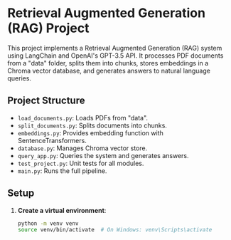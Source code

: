 # Retrieval Augmented Generation (RAG) Project

This project implements a Retrieval Augmented Generation (RAG) system using LangChain and OpenAI's GPT-3.5 API. It processes PDF documents from a "data" folder, splits them into chunks, stores embeddings in a Chroma vector database, and generates answers to natural language queries.

## Project Structure

- `load_documents.py`: Loads PDFs from "data".
- `split_documents.py`: Splits documents into chunks.
- `embeddings.py`: Provides embedding function with SentenceTransformers.
- `database.py`: Manages Chroma vector store.
- `query_app.py`: Queries the system and generates answers.
- `test_project.py`: Unit tests for all modules.
- `main.py`: Runs the full pipeline.

## Setup

1. **Create a virtual environment**:
   ```bash
   python -m venv venv
   source venv/bin/activate  # On Windows: venv\Scripts\activate